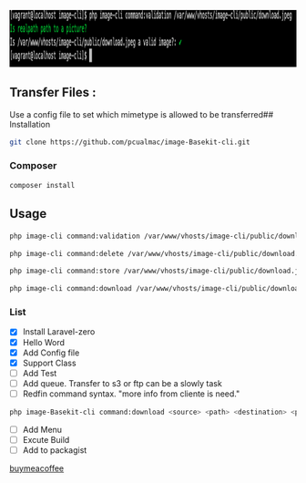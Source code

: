 <p align="center">
    <img src="https://github.com/pcualmac/image-Basekit-cli/blob/master/Screenshot.png" alt="AMP validation Example" height="100">
</p>

<p align="center">

</p>

## Transfer Files :

Use a config file to set which mimetype is allowed to be transferred## Installation

```bash
git clone https://github.com/pcualmac/image-Basekit-cli.git
```
### Composer

```bash
composer install
```

## Usage

```bash
php image-cli command:validation /var/www/vhosts/image-cli/public/download.jpeg
```

```bash
php image-cli command:delete /var/www/vhosts/image-cli/public/download.jpeg
```

```bash
php image-cli command:store /var/www/vhosts/image-cli/public/download.jpeg
```

```bash
php image-cli command:download /var/www/vhosts/image-cli/public/download.jpeg
```

### List

- [x] Install Laravel-zero
- [x] Hello Word
- [x] Add Config file
- [x] Support Class
- [ ] Add Test
- [ ] Add queue. Transfer to s3 or ftp can be a slowly task
- [ ] Redfin command syntax. "more info from cliente is need."
```bash
php image-Basekit-cli command:download <source> <path> <destination> <path>
```
- [ ] Add Menu
- [ ] Excute Build 
- [ ] Add to packagist

[buymeacoffee](https://www.buymeacoffee.com/pcualmac)
